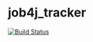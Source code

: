 # job4j_tracker
[![Build Status](https://travis-ci.com/IvanTimofeev87/job4j_tracker.svg?branch=master)](https://travis-ci.com/IvanTimofeev87/job4j_tracker)